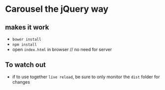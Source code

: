 # Carousel the jQuery way

## makes it work

* `bower install`
* `npm install`
* open `index.html` in browser // no need for server

## To watch out
* if to use together `live reload`, be sure to only monitor the `dist` folder for changes
